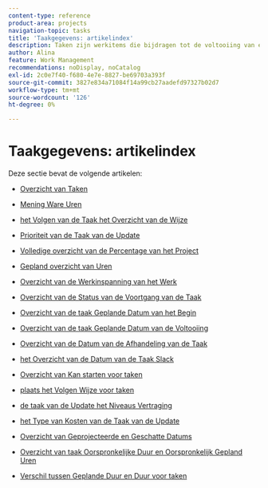 ```yaml
---
content-type: reference
product-area: projects
navigation-topic: tasks
title: 'Taakgegevens: artikelindex'
description: Taken zijn werkitems die bijdragen tot de voltooiing van een project in Adobe Workfront. In de volgende artikelen vindt u meer informatie over taken.
author: Alina
feature: Work Management
recommendations: noDisplay, noCatalog
exl-id: 2c0e7f40-f680-4e7e-8827-be69703a393f
source-git-commit: 3827e834a71084f14a99cb27aadefd97327b02d7
workflow-type: tm+mt
source-wordcount: '126'
ht-degree: 0%

---
```


# Taakgegevens: artikelindex

<!-- Audited: 5/2025 -->

Deze sectie bevat de volgende artikelen:

* [ Overzicht van Taken ](../../../manage-work/tasks/task-information/tasks-overview.md)
* [ Mening Ware Uren ](../../../manage-work/tasks/task-information/actual-hours.md)
* [ het Volgen van de Taak het Overzicht van de Wijze ](../../../manage-work/tasks/task-information/task-tracking-mode.md)
* [ Prioriteit van de Taak van de Update ](../../../manage-work/tasks/task-information/task-priority.md)
* [ Volledige overzicht van de Percentage van het Project ](../../../manage-work/tasks/task-information/project-percent-complete.md)
* [ Gepland overzicht van Uren ](../../../manage-work/tasks/task-information/planned-hours.md)
* [ Overzicht van de Werkinspanning van het Werk ](../../../manage-work/tasks/task-information/work-effort.md)
* [ Overzicht van de Status van de Voortgang van de Taak ](../../../manage-work/tasks/task-information/task-progress-status.md)
* [ Overzicht van de taak Geplande Datum van het Begin ](../../../manage-work/tasks/task-information/task-planned-start-date.md)
* [ Overzicht van de taak Geplande Datum van de Voltooiing ](../../../manage-work/tasks/task-information/task-planned-completion-date.md)
* [ Overzicht van de Datum van de Afhandeling van de Taak ](../../../manage-work/tasks/task-information/handoff-task-date.md)
* [ het Overzicht van de Datum van de Taak Slack ](../../../manage-work/tasks/task-information/task-slack-date.md)
* [ Overzicht van Kan starten voor taken ](../../../manage-work/tasks/task-information/can-start-task-overview.md)
* [ plaats het Volgen Wijze voor taken ](../../../manage-work/tasks/task-information/set-tracking-mode-for-tasks.md)
* [ de taak van de Update het Niveaus Vertraging ](../../../manage-work/tasks/task-information/task-leveling-delay.md)
* [ het Type van Kosten van de Taak van de Update ](../../../manage-work/tasks/task-information/update-task-cost-type.md)
* [ Overzicht van Geprojecteerde en Geschatte Datums ](../../../manage-work/tasks/task-information/differentiate-projected-estimated-dates.md)
* [ Overzicht van taak Oorspronkelijke Duur en Oorspronkelijk Gepland Uren ](../../../manage-work/tasks/task-information/task-original-duration-and-original-planned-hours.md)
* [Verschil tussen Geplande Duur en Duur voor taken](../../../manage-work/tasks/task-information/planned-duration-vs-duration-for-tasks.md)

  <!--
  <li><a href="../../../manage-work/tasks/task-information/project-task-issue-dates.md">Overview of project, task, and issue dates</a> </li>
  -->
